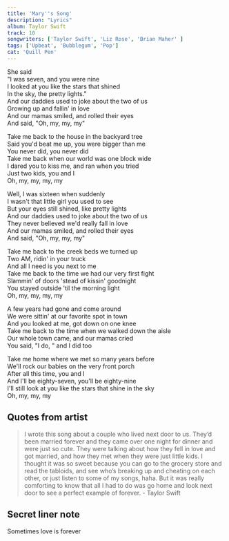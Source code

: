```yaml
---
title: 'Mary''s Song'
description: "Lyrics"
album: Taylor Swift
track: 10
songwriters: ['Taylor Swift', 'Liz Rose', 'Brian Maher' ]
tags: ['Upbeat', 'Bubblegum', 'Pop']
cat: 'Quill Pen'
---
```

<p className="verse-one">
She said <br />
"I was seven, and you were nine <br />
I looked at you like the stars that shined <br />
In the sky, the pretty lights." <br />
And our daddies used to joke about the two of us <br />
Growing up and fallin' in love <br />
And our mamas smiled, and rolled their eyes <br />
And said, "Oh, my, my, my" <br />
</p>
<p className="chorus">
Take me back to the house in the backyard tree <br />
Said you'd beat me up, you were bigger than me <br />
You never did, you never did <br />
Take me back when our world was one block wide <br />
I dared you to kiss me, and ran when you tried <br />
Just two kids, you and I <br />
Oh, my, my, my, my <br />
</p>
<p className="verse-two">
Well, I was sixteen when suddenly <br />
I wasn't that little girl you used to see <br />
But your eyes still shined, like pretty lights <br />
And our daddies used to joke about the two of us <br />
They never believed we'd really fall in love <br />
And our mamas smiled, and rolled their eyes <br />
And said, "Oh, my, my, my" <br />
</p>
<p className="chorus">
Take me back to the creek beds we turned up <br />
Two AM, ridin' in your truck <br />
And all I need is you next to me <br />
Take me back to the time we had our very first fight <br />
Slammin' of doors 'stead of kissin' goodnight <br />
You stayed outside 'til the morning light <br />
Oh, my, my, my, my <br />
</p>
<p className="bridge">
A few years had gone and come around <br />
We were sittin' at our favorite spot in town <br />
And you looked at me, got down on one knee <br />
Take me back to the time when we walked down the aisle <br />
Our whole town came, and our mamas cried <br />
You said, "I do, " and I did too <br />
</p>
<p className="chorus">
Take me home where we met so many years before <br />
We'll rock our babies on the very front porch <br />
After all this time, you and I <br />
And I'll be eighty-seven, you'll be eighty-nine <br />
I'll still look at you like the stars that shine in the sky <br />
Oh, my, my, my <br />
</p>

## Quotes from artist
<blockquote>
I wrote this song about a couple who lived next door to us. They’d been married forever and they came over one night for dinner and were just so cute. They were talking about how they fell in love and got married, and how they met when they were just little kids. I thought it was so sweet because you can go to the grocery store and read the tabloids, and see who’s breaking up and cheating on each other, or just listen to some of my songs, haha. But it was really comforting to know that all I had to do was go home and look next door to see a perfect example of forever. - Taylor Swift
</blockquote>

## Secret liner note
Sometimes love is forever